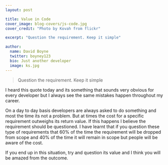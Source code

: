 ```yaml
---
layout: post

title: Value in Code
cover_image: blog-covers/js-code.jpg
cover_credit: "Photo by Kovah from flickr"

excerpt: "Question the requirement. Keep it simple"

author:
  name: David Boyne
  twitter: boyney123
  bio: Just another developer
  image: ks.jpg
---
```


> Question the requirement. Keep it simple

I heard this quote today and its something that sounds very obvious for every developer but I always see the same mistakes happen throughout my career.

On a day to day basis developers are always asked to do something and most the time its not a problem. But at times the cost for a specific requirement outweighs its return value. If this happens I believe the requirement should be questioned. I have learnt that if you question these type of requirements that 60% of the time the requirement will be dropped from scope and 40% of the time it will remain in scope but people will be aware of the cost.

If you end up in this situation, try and question its value and I think you will be amazed from the outcome.
